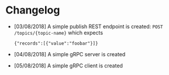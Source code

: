 # Changelog

+ [03/08/2018] A simple publish REST endpoint is created: `POST /topics/{topic-name}` which expects

  ```
  {"records":[{"value":"foobar"}]}
  ```
+ [04/08/2018] A simple gRPC server is created
+ [05/08/2018] A simple gRPC client is created
